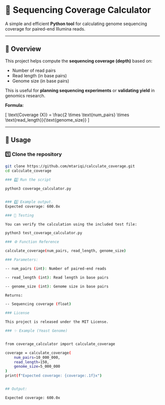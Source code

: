 # 🧬 Sequencing Coverage Calculator

A simple and efficient **Python tool** for calculating genome sequencing coverage for paired-end Illumina reads.

---

## 📘 Overview

This project helps compute the **sequencing coverage (depth)** based on:
- Number of read pairs  
- Read length (in base pairs)  
- Genome size (in base pairs)

This is useful for **planning sequencing experiments** or **validating yield** in genomics research.

**Formula:**

\[
\text{Coverage (X)} = \frac{2 \times \text{num_pairs} \times \text{read_length}}{\text{genome_size}}
\]

---

## 🚀 Usage

### 1️⃣ Clone the repository
```bash
git clone https://github.com/mtariqi/calculate_coverage.git
cd calculate_coverage

### 2️⃣ Run the script

python3 coverage_calculator.py


### 3️⃣ Example output.
Expected coverage: 600.0x

### 🧪 Testing

You can verify the calculation using the included test file:

python3 test_coverage_calculator.py

### ⚙️ Function Reference

calculate_coverage(num_pairs, read_length, genome_size)

### Parameters:

-- num_pairs (int): Number of paired-end reads

-- read_length (int): Read length in base pairs

-- genome_size (int): Genome size in base pairs

Returns:

-- Sequencing coverage (float)

### License

This project is released under the MIT License.

### ✨ Example (Yeast Genome)


from coverage_calculator import calculate_coverage

coverage = calculate_coverage(
    num_pairs=10_000_000,
    read_length=150,
    genome_size=5_000_000
)
print(f"Expected coverage: {coverage:.1f}x")


## Output:

Expected coverage: 600.0x


